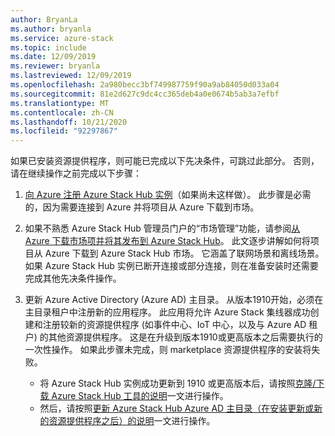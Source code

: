 ```yaml
---
author: BryanLa
ms.author: bryanla
ms.service: azure-stack
ms.topic: include
ms.date: 12/09/2019
ms.reviewer: bryanla
ms.lastreviewed: 12/09/2019
ms.openlocfilehash: 2a980becc3bf749987759f90a9ab84050d033a04
ms.sourcegitcommit: 81e2d627c9dc4cc365deb4a0e0674b5ab3a7efbf
ms.translationtype: MT
ms.contentlocale: zh-CN
ms.lasthandoff: 10/21/2020
ms.locfileid: "92297867"
---
```

如果已安装资源提供程序，则可能已完成以下先决条件，可跳过此部分。 否则，请在继续操作之前完成以下步骤： 

1. [向 Azure 注册 Azure Stack Hub 实例](../operator/azure-stack-registration.md)（如果尚未这样做）。 此步骤是必需的，因为需要连接到 Azure 并将项目从 Azure 下载到市场。

2. 如果不熟悉 Azure Stack Hub 管理员门户的“市场管理”功能，请参阅[从 Azure 下载市场项并将其发布到 Azure Stack Hub](../operator/azure-stack-download-azure-marketplace-item.md)。 此文逐步讲解如何将项目从 Azure 下载到 Azure Stack Hub 市场。 它涵盖了联网场景和离线场景。 如果 Azure Stack Hub 实例已断开连接或部分连接，则在准备安装时还需要完成其他先决条件操作。

3. 更新 Azure Active Directory (Azure AD) 主目录。 从版本1910开始，必须在主目录租户中注册新的应用程序。 此应用将允许 Azure Stack 集线器成功创建和注册较新的资源提供程序 (如事件中心、IoT 中心，以及与 Azure AD 租户) 的其他资源提供程序。 这是在升级到版本1910或更高版本之后需要执行的一次性操作。 如果此步骤未完成，则 marketplace 资源提供程序的安装将失败。 

   - 将 Azure Stack Hub 实例成功更新到 1910 或更高版本后，请按照[克隆/下载 Azure Stack Hub 工具的说明](../operator/azure-stack-powershell-download.md)一文进行操作。 
   - 然后，请按照[更新 Azure Stack Hub Azure AD 主目录（在安装更新或新的资源提供程序之后）的说明](https://github.com/Azure/AzureStack-Tools/tree/master/Identity#updating-the-azure-stack-aad-home-directory-after-installing-updates-or-new-resource-providers)一文进行操作。 